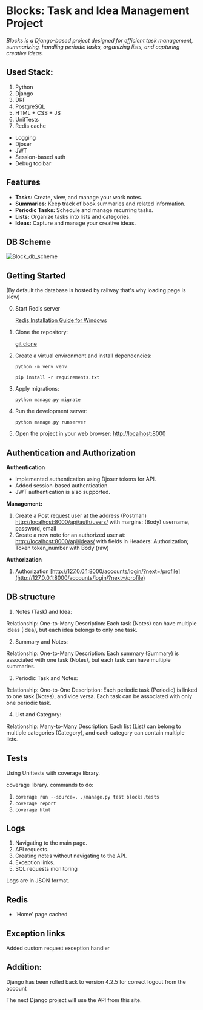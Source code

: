 # Blocks: Task and Idea Management Project

_Blocks is a Django-based project designed for efficient task management, summarizing, handling periodic tasks, organizing lists, and capturing creative ideas._

## Used Stack:

1) Python
2) Django
3) DRF
4) PostgreSQL
5) HTML + CSS + JS
6) UnitTests 
7) Redis cache

- Logging
- Djoser 
- JWT 
- Session-based auth
- Debug toolbar

## Features

- **Tasks:** Create, view, and manage your work notes.
- **Summaries:** Keep track of book summaries and related information.
- **Periodic Tasks:** Schedule and manage recurring tasks.
- **Lists:** Organize tasks into lists and categories.
- **Ideas:** Capture and manage your creative ideas.

## DB Scheme

![Block_db_scheme](https://github.com/Bakachuba/Block/assets/123367371/9f3ee382-0276-42f4-ac62-546a82a076c3)

## Getting Started

(By default the database is hosted by railway that's why loading page is slow)

0. Start Redis server

   [Redis Installation Guide for Windows](https://redis.io/docs/install/install-redis/install-redis-on-windows/)

1. Clone the repository:

   [git clone](https://github.com/Bakachuba/Block.git)

2. Create a virtual environment and install dependencies:

   `python -m venv venv`

   `pip install -r requirements.txt`

3. Apply migrations:

   `python manage.py migrate`

4. Run the development server:

   `python manage.py runserver`

5. Open the project in your web browser:
   [http://localhost:8000](http://localhost:8000)

## Authentication and Authorization

**Authentication**

- Implemented authentication using Djoser tokens for API.
- Added session-based authentication.
- JWT authentication is also supported.

**Management:**

1) Create a Post request user at the address (Postman)
   [http://localhost:8000/api/auth/users/](http://localhost:8000/api/auth/users/)
   with margins: (Body)
   username, password, email
2) Create a new note for an authorized user at:
   [http://localhost:8000/api/ideas/](http://localhost:8000/api/ideas/)
   with fields in Headers:
   Authorization; Token token_number
   with Body (raw)

**Authorization**

1) Authorization
   [http://127.0.0.1:8000/accounts/login/?next=/profile](http://127.0.0.1:8000/accounts/login/?next=/profile)

## DB structure

1. Notes (Task) and Idea:

Relationship: One-to-Many
Description: Each task (Notes) can have multiple ideas (Idea), but each idea belongs to only one task.

2. Summary and Notes:

Relationship: One-to-Many
Description: Each summary (Summary) is associated with one task (Notes), but each task can have multiple summaries.

3. Periodic Task and Notes:

Relationship: One-to-One
Description: Each periodic task (Periodic) is linked to one task (Notes), and vice versa. Each task can be associated
with only one periodic task.

4. List and Category:

Relationship: Many-to-Many
Description: Each list (List) can belong to multiple categories (Category), and each category can contain multiple
lists.

## Tests

Using Unittests with coverage library.

coverage library.
commands to do:

1) `coverage run --source=. ./manage.py test blocks.tests`
2) `coverage report`
3) `coverage html`

## Logs

1) Navigating to the main page.
2) API requests.
3) Creating notes without navigating to the API.
4) Exception links.
5) SQL requests monitoring

Logs are in JSON format.

## Redis

- 'Home' page cached

## Exception links

Added custom request exception handler

## Addition:

Django has been rolled back to version 4.2.5 for correct logout from the account

The next Django project will use the API from this site.
